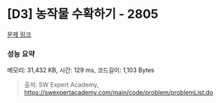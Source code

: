 # [D3] 농작물 수확하기 - 2805 

[문제 링크](https://swexpertacademy.com/main/code/problem/problemDetail.do?contestProbId=AV7GLXqKAWYDFAXB) 

### 성능 요약

메모리: 31,432 KB, 시간: 129 ms, 코드길이: 1,103 Bytes



> 출처: SW Expert Academy, https://swexpertacademy.com/main/code/problem/problemList.do